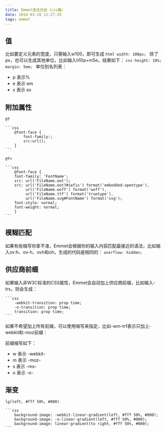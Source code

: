 ```yaml
---
title: Emmet语法总结（css篇）
date: 2016-03-28 12:27:35
tags: emmet
---
```

## 值  ##
比如要定义元素的宽度，只需输入w100，即可生成 
    ```html
		width: 100px;
	```
除了px，也可以生成其他单位，比如输入h10p+m5e，结果如下：
	```css
		height: 10%;
		margin: 5em;
	```
单位别名列表： 
- p 表示%
- e 表示 em
- x 表示 ex
<!--more-->
## 附加属性  ##
`@f`

	```css
		@font-face {
			font-family:;
			src:url();
		}
	```

`@f+`
	
	```css
		@font-face {
		font-family: 'FontName';
		src: url('FileName.eot');
		src: url('FileName.eot?#iefix') format('embedded-opentype'),
			 url('FileName.woff') format('woff'),
			 url('FileName.ttf') format('truetype'),
			 url('FileName.svg#FontName') format('svg');
		font-style: normal;
		font-weight: normal;
	    }
	```
## 模糊匹配  ##
如果有些缩写你拿不准，Emmet会根据你的输入内容匹配最接近的语法，比如输入ov:h、ov-h、ovh和oh，生成的代码是相同的：
`overflow: hidden;`
## 供应商前缀  ##
如果输入非W3C标准的CSS属性，Emmet会自动加上供应商前缀，比如输入-trs，则会生成：

	```css
		-webkit-transition: prop time;
		-o-transition: prop time;
		transition: prop time;
	```
如果不希望加上所有前缀，可以使用缩写来指定，比如-wm-trf表示只加上-webkit和-moz前缀：

前缀缩写如下： 

- w 表示 -webkit-
- m 表示 -moz-
- s 表示 -ms-
- o 表示 -o-
## 渐变  ##

`lg(left, #fff 50%, #000)`

	```css
		background-image: -webkit-linear-gradient(left, #fff 50%, #000);
		background-image: -o-linear-gradient(left, #fff 50%, #000);
		background-image: linear-gradient(to right, #fff 50%, #000);
	```